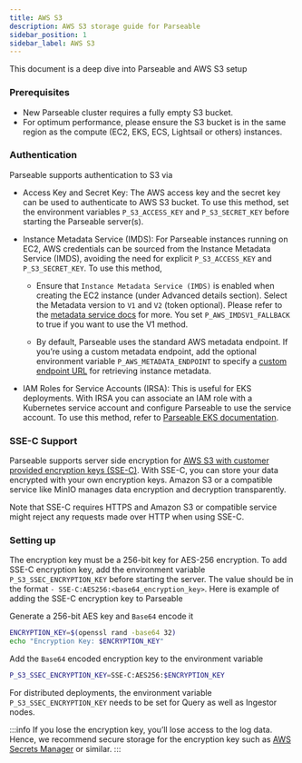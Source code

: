 ```yaml
---
title: AWS S3
description: AWS S3 storage guide for Parseable
sidebar_position: 1
sidebar_label: AWS S3
---
```


This document is a deep dive into Parseable and AWS S3 setup

### Prerequisites
- New Parseable cluster requires a fully empty S3 bucket.
- For optimum performance, please ensure the S3 bucket is in the same region as the compute (EC2, EKS, ECS, Lightsail or others) instances.

### Authentication
Parseable supports authentication to S3 via

- Access Key and Secret Key: The AWS access key and the secret key can be used to authenticate to AWS S3 bucket. To use this method, set the environment variables `P_S3_ACCESS_KEY` and `P_S3_SECRET_KEY` before starting the Parseable server(s).

- Instance Metadata Service (IMDS): For Parseable instances running on EC2, AWS credentials can be sourced from the Instance Metadata Service (IMDS), avoiding the need for explicit `P_S3_ACCESS_KEY` and `P_S3_SECRET_KEY`. To use this method,

  - Ensure that `Instance Metadata Service (IMDS)` is enabled when creating the EC2 instance (under Advanced details section). Select the Metadata version to `V1` and `V2` (token optional). Please refer to the [metadata service docs](https://docs.aws.amazon.com/sdkref/latest/guide/feature-imds-credentials.html) for more. You set `P_AWS_IMDSV1_FALLBACK` to true if you want to use the V1 method.

  - By default, Parseable uses the standard AWS metadata endpoint. If you’re using a custom metadata endpoint, add the optional environment variable `P_AWS_METADATA_ENDPOINT` to specify a [custom endpoint URL](https://docs.aws.amazon.com/sdkref/latest/guide/feature-imds-credentials.html) for retrieving instance metadata.

- IAM Roles for Service Accounts (IRSA): This is useful for EKS deployments. With IRSA you can associate an IAM role with a Kubernetes service account and configure Parseable to use the service account. To use this method, refer to [Parseable EKS documentation](/admin-guide/installation/standalone/aws-eks).

### SSE-C Support
Parseable supports server side encryption for [AWS S3 with customer provided encryption keys (SSE-C)](https://docs.aws.amazon.com/AmazonS3/latest/userguide/ServerSideEncryptionCustomerKeys.html). With SSE-C, you can store your data encrypted with your own encryption keys. Amazon S3 or a compatible service like MinIO manages data encryption and decryption transparently.

Note that SSE-C requires HTTPS and Amazon S3 or compatible service might reject any requests made over HTTP when using SSE-C.

### Setting up
The encryption key must be a 256-bit key for AES-256 encryption. To add SSE-C encryption key, add the environment variable `P_S3_SSEC_ENCRYPTION_KEY` before starting the server. The value should be in the format `- SSE-C:AES256:<base64_encryption_key>`. Here is example of adding the SSE-C encryption key to Parseable

Generate a 256-bit AES key and `Base64` encode it

```bash
ENCRYPTION_KEY=$(openssl rand -base64 32)
echo "Encryption Key: $ENCRYPTION_KEY"
```

Add the `Base64` encoded encryption key to the environment variable

```bash
P_S3_SSEC_ENCRYPTION_KEY=SSE-C:AES256:$ENCRYPTION_KEY
```

For distributed deployments, the environment variable `P_S3_SSEC_ENCRYPTION_KEY` needs to be set for Query as well as Ingestor nodes.

:::info
If you lose the encryption key, you’ll lose access to the log data. Hence, we recommend secure storage for the encryption key such as [AWS Secrets Manager](https://aws.amazon.com/secrets-manager/) or similar.
:::
